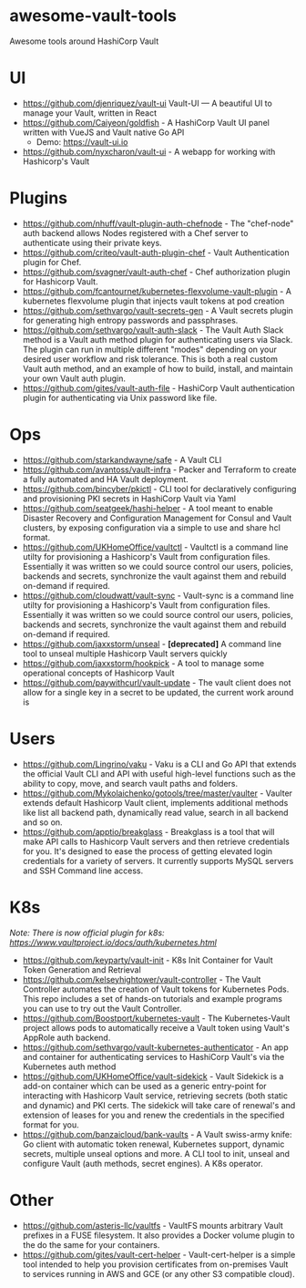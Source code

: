 # awesome-vault-tools
Awesome tools around HashiCorp Vault

# UI
- https://github.com/djenriquez/vault-ui Vault-UI — A beautiful UI to manage your Vault, written in React
- https://github.com/Caiyeon/goldfish - A HashiCorp Vault UI panel written with VueJS and Vault native Go API 
  - Demo: https://vault-ui.io
- https://github.com/nyxcharon/vault-ui -  A webapp for working with Hashicorp's Vault

# Plugins
- https://github.com/nhuff/vault-plugin-auth-chefnode - The "chef-node" auth backend allows Nodes registered with a Chef server to authenticate using their private keys.
- https://github.com/criteo/vault-auth-plugin-chef - Vault Authentication plugin for Chef.
- https://github.com/svagner/vault-auth-chef - Chef authorization plugin for Hashicorp Vault.
- https://github.com/fcantournet/kubernetes-flexvolume-vault-plugin - A kubernetes flexvolume plugin that injects vault tokens at pod creation
- https://github.com/sethvargo/vault-secrets-gen - A Vault secrets plugin for generating high entropy passwords and passphrases.
- https://github.com/sethvargo/vault-auth-slack - The Vault Auth Slack method is a Vault auth method plugin for authenticating users via Slack. The plugin can run in multiple different "modes" depending on your desired user workflow and risk tolerance. This is both a real custom Vault auth method, and an example of how to build, install, and maintain your own Vault auth plugin.
- https://github.com/gites/vault-auth-file - HashiCorp Vault authentication plugin for authenticating via Unix password like file.

# Ops
- https://github.com/starkandwayne/safe - A Vault CLI
- https://github.com/avantoss/vault-infra -  Packer and Terraform to create a fully automated and HA Vault deployment.
- https://github.com/bincyber/pkictl - CLI tool for declaratively configuring and provisioning PKI secrets in HashiCorp Vault via Yaml
- https://github.com/seatgeek/hashi-helper - A tool meant to enable Disaster Recovery and Configuration Management for Consul and Vault clusters, by exposing configuration via a simple to use and share hcl format.
- https://github.com/UKHomeOffice/vaultctl - Vaultctl is a command line utilty for provisioning a Hashicorp's Vault from configuration files. Essentially it was written so we could source control our users, policies, backends and secrets, synchronize the vault against them and rebuild on-demand if required.
- https://github.com/cloudwatt/vault-sync - Vault-sync is a command line utilty for provisioning a Hashicorp's Vault from configuration files. Essentially it was written so we could source control our users, policies, backends and secrets, synchronize the vault against them and rebuild on-demand if required.
- https://github.com/jaxxstorm/unseal - **[deprecated]** A command line tool to unseal multiple Hashicorp Vault servers quickly
- https://github.com/jaxxstorm/hookpick - A tool to manage some operational concepts of Hashicorp Vault
- https://github.com/paywithcurl/vault-update - The vault client does not allow for a single key in a secret to be updated, the current work around is

# Users
- https://github.com/Lingrino/vaku - Vaku is a CLI and Go API that extends the official Vault CLI and API with useful high-level functions such as the ability to copy, move, and search vault paths and folders.
- https://github.com/Mykolaichenko/gotools/tree/master/vaulter - Vaulter extends default Hashicorp Vault client, implements additional methods like list all backend path, dynamically read value, search in all backend and so on.
- https://github.com/apptio/breakglass - Breakglass is a tool that will make API calls to Hashicorp Vault servers and then retrieve credentials for you. It's designed to ease the process of getting elevated login credentials for a variety of servers. It currently supports MySQL servers and SSH Command line access.

# K8s
*Note: There is now official plugin for k8s: https://www.vaultproject.io/docs/auth/kubernetes.html*
- https://github.com/keyparty/vault-init - K8s Init Container for Vault Token Generation and Retrieval
- https://github.com/kelseyhightower/vault-controller - The Vault Controller automates the creation of Vault tokens for Kubernetes Pods. This repo includes a set of hands-on tutorials and example programs you can use to try out the Vault Controller.
- https://github.com/Boostport/kubernetes-vault - The Kubernetes-Vault project allows pods to automatically receive a Vault token using Vault's AppRole auth backend.
- https://github.com/sethvargo/vault-kubernetes-authenticator - An app and container for authenticating services to HashiCorp Vault's via the Kubernetes auth method
- https://github.com/UKHomeOffice/vault-sidekick - Vault Sidekick is a add-on container which can be used as a generic entry-point for interacting with Hashicorp Vault service, retrieving secrets (both static and dynamic) and PKI certs. The sidekick will take care of renewal's and extension of leases for you and renew the credentials in the specified format for you.
- https://github.com/banzaicloud/bank-vaults - A Vault swiss-army knife: Go client with automatic token renewal, Kubernetes support, dynamic secrets, multiple unseal options and more. A CLI tool to init, unseal and configure Vault (auth methods, secret engines). A K8s operator. 

# Other
- https://github.com/asteris-llc/vaultfs - VaultFS mounts arbitrary Vault prefixes in a FUSE filesystem. It also provides a Docker volume plugin to the do the same for your containers.
- https://github.com/gites/vault-cert-helper - 
Vault-cert-helper is a simple tool intended to help you provision certificates from on-premises Vault to services running in AWS and GCE (or any other S3 compatible cloud).
